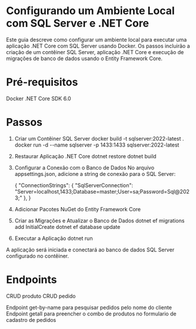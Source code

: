 # Configurando um Ambiente Local com SQL Server e .NET Core
Este guia descreve como configurar um ambiente local para executar uma aplicação .NET Core com SQL Server usando Docker. Os passos incluirão a criação de um contêiner SQL Server, aplicação .NET Core e execução de migrações de banco de dados usando o Entity Framework Core.

# Pré-requisitos
Docker
.NET Core SDK 6.0

# Passos
1. Criar um Contêiner SQL Server
    docker build -t sqlserver:2022-latest .
    docker run -d --name sqlserver -p 1433:1433 sqlserver:2022-latest

2. Restaurar Aplicação .NET Core
    dotnet restore
    dotnet build

3. Configurar a Conexão com o Banco de Dados
    No arquivo appsettings.json, adicione a string de conexão para o SQL Server:

    {
        "ConnectionStrings": {
        "SqlServerConnection": "Server=localhost,1433;Database=master;User=sa;Password=Sql@2023;"
    },
    }

4. Adicionar Pacotes NuGet do Entity Framework Core

5. Criar as Migrações e Atualizar o Banco de Dados
    dotnet ef migrations add InitialCreate
    dotnet ef database update

6. Executar a Aplicação
    dotnet run

A aplicação será iniciada e conectará ao banco de dados SQL Server configurado no contêiner.

# Endpoints

CRUD produto
CRUD pedido

Endpoint get-by-name para pesquisar pedidos pelo nome do cliente
Endpoint getall para preencher o combo de produtos no formulario de cadastro de pedidos